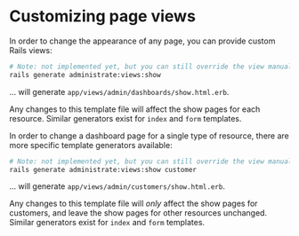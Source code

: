 # Customizing page views

In order to change the appearance of any page,
you can provide custom Rails views:

```bash
# Note: not implemented yet, but you can still override the view manually
rails generate administrate:views:show
```

... will generate `app/views/admin/dashboards/show.html.erb`.

Any changes to this template file will affect the show pages for each resource.
Similar generators exist for `index` and `form` templates.

In order to change a dashboard page for a single type of resource,
there are more specific template generators available:

```bash
# Note: not implemented yet, but you can still override the view manually
rails generate administrate:views:show customer
```

... will generate `app/views/admin/customers/show.html.erb`.

Any changes to this template file
will *only* affect the show pages for customers,
and leave the show pages for other resources unchanged.
Similar generators exist for `index` and `form` templates.
